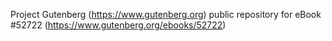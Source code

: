 Project Gutenberg (https://www.gutenberg.org) public repository for
eBook #52722 (https://www.gutenberg.org/ebooks/52722)
